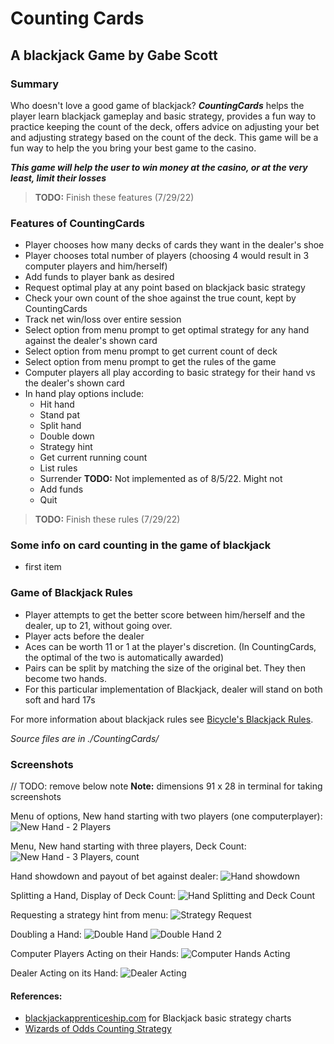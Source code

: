 # Counting Cards 

## A blackjack Game by Gabe Scott

### Summary
Who doesn't love a good game of blackjack? ***CountingCards*** helps the player learn blackjack gameplay and basic strategy, provides a fun way to practice keeping the count of the deck, offers advice on adjusting your bet and adjusting strategy based on the count of the deck. This game will be a fun way to help the you bring your best game to the casino. 

***This game will help the user to win money at the casino, or at the very least, limit their losses***

> **TODO:** Finish these features (7/29/22)

### Features of CountingCards
- Player chooses how many decks of cards they want in the dealer's shoe
- Player chooses total number of players (choosing 4 would result in 3 computer players and him/herself)
- Add funds to player bank as desired
- Request optimal play at any point based on blackjack basic strategy
- Check your own count of the shoe against the true count, kept by CountingCards
- Track net win/loss over entire session
- Select option from menu prompt to get optimal strategy for any hand against the dealer's shown card
- Select option from menu prompt to get current count of deck
- Select option from menu prompt to get the rules of the game
- Computer players all play according to basic strategy for their hand vs the dealer's shown card
- In hand play options include:
    - Hit hand
    - Stand pat
    - Split hand
    - Double down
    - Strategy hint
    - Get current running count
    - List rules
    - Surrender  **TODO:** Not implemented as of 8/5/22. Might not
    - Add funds
    - Quit      

> **TODO:** Finish these rules (7/29/22)


### Some info on card counting in the game of blackjack
- first item


### Game of Blackjack Rules

- Player attempts to get the better score between him/herself and the dealer, up to 21, without going over. 
- Player acts before the dealer
- Aces can be worth 11 or 1 at the player's discretion. (In CountingCards, the optimal of the two is automatically awarded)
- Pairs can be split by matching the size of the original bet. They then become two hands.
- For this particular implementation of Blackjack, dealer will stand on both soft and hard 17s

For more information about blackjack rules see [Bicycle's Blackjack Rules](https://bicyclecards.com/how-to-play/blackjack/).

*Source files are in ./CountingCards/*

### Screenshots

// TODO: remove below note
**Note:** dimensions 91 x 28 in terminal for taking screenshots

Menu of options, New hand starting with two players (one computerplayer):
![New Hand - 2 Players](/screenshots/8_7_22/newhand_2players.png "New Hand with 2 Players")

Menu, New hand starting with three players, Deck Count:
![New Hand - 3 Players, count](/screenshots/8_7_22/count_menu_multihands.png "New Hand with 3 Players")

Hand showdown and payout of bet against dealer:
![Hand showdown](/screenshots/8_7_22/showdown.png "Showdown Against Dealer")

Splitting a Hand, Display of Deck Count:
![Hand Splitting and Deck Count](/screenshots/8_7_22/split_count.png "Splitting a Hand and Deck Count")

Requesting a strategy hint from menu:
![Strategy Request](/screenshots/8_7_22/strats_menu.png "Requesting Strategy Hint")

Doubling a Hand:
![Double Hand](/screenshots/8_7_22/double2.png "Doubling Hand")
![Double Hand 2](/screenshots/8_7_22/double.png "Doubling Hand 2")

Computer Players Acting on their Hands:
![Computer Hands Acting](/screenshots/8_7_22/multi_player_action.png "Computer Action")

Dealer Acting on its Hand:
![Dealer Acting](/screenshots/8_7_22/pat_dealeraction.png "Dealer Action")

#### References:
- [blackjackapprenticeship.com](https://www.blackjackapprenticeship.com/blackjack-strategy-charts/) for Blackjack basic strategy charts
- [Wizards of Odds Counting Strategy](https://wizardofodds.com/games/blackjack/card-counting/high-low/)
